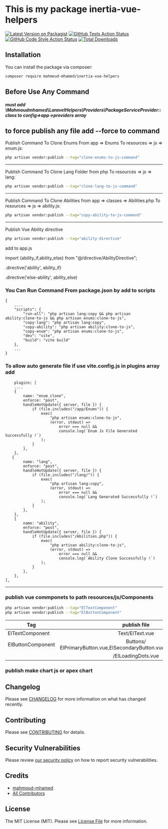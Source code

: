 # This is my package inertia-vue-helpers

[![Latest Version on Packagist](https://img.shields.io/packagist/v/mahmoud-mhamed/inertia-vue-helpers.svg?style=flat-square)](https://packagist.org/packages/mahmoud-mhamed/inertia-vue-helpers)
[![GitHub Tests Action Status](https://img.shields.io/github/actions/workflow/status/mahmoud-mhamed/inertia-vue-helpers/run-tests.yml?branch=main&label=tests&style=flat-square)](https://github.com/mahmoud-mhamed/inertia-vue-helpers/actions?query=workflow%3Arun-tests+branch%3Amain)
[![GitHub Code Style Action Status](https://img.shields.io/github/actions/workflow/status/mahmoud-mhamed/inertia-vue-helpers/fix-php-code-style-issues.yml?branch=main&label=code%20style&style=flat-square)](https://github.com/mahmoud-mhamed/inertia-vue-helpers/actions?query=workflow%3A"Fix+PHP+code+style+issues"+branch%3Amain)
[![Total Downloads](https://img.shields.io/packagist/dt/mahmoud-mhamed/inertia-vue-helpers.svg?style=flat-square)](https://packagist.org/packages/mahmoud-mhamed/inertia-vue-helpers)

[//]: # (This is where your description should go. Limit it to a paragraph or two. Consider adding a small example.)

## Installation

You can install the package via composer:

```bash
composer require mahmoud-mhamed/inertia-vue-helpers
```

## Before Use Any Command
##### must add \Mahmoudmhamed\LaravelHelpers\Providers\PackageServiceProvider::class to config=>app->providers array
to force publish any file add --force to command
---

Publish Command To Clone Enums From app => Enums To resources => js => enum.js:
```bash
php artisan vendor:publish --tag="clone-enums-to-js-command"
```
---

Publish Command To Clone Lang Folder from php To resources => js => lang:
```bash
php artisan vendor:publish --tag="clone-lang-to-js-command"
```
---

Publish Command To Clone Abilities from app => classes => Abilities.php To resources => js => ability.js:
```bash
php artisan vendor:publish --tag="copy-ability-to-js-command"
```
---

Publish Vue Ability directive
```bash
php artisan vendor:publish --tag="ability-directive"
```

add to app.js

import {ability_if,ability_else} from "@/directive/AbilityDirective";

.directive('ability', ability_if)

.directive('else-ability', ability_else)


### You Can Run Command From package.json by add to scripts
```
{
    ....
    "scripts": {
        "run-all": "php artisan lang:copy && php artisan ability:clone-to-js && php artisan enums:clone-to-js",
        "copy-lang": "php artisan lang:copy",
        "copy-ability": "php artisan ability:clone-to-js",
        "copy-enum": "php artisan enums:clone-to-js",
        "dev": "vite",
        "build": "vite build"
    },
    ...
}
```


### To allow auto generate file if use vite.config.js in plugins array add
```
    plugins: [
    ....
    {
        name: "enum_clone",
        enforce: "post",
        handleHotUpdate({ server, file }) {
            if (file.includes("/app/Enums")) {
                exec(
                    "php artisan enums:clone-to-js",
                    (error, stdout) =>
                        error === null &&
                        console.log(`Enum Js File Generated Successfully !`)
                );
            }
        },
    },
   {
        name: "lang",
        enforce: "post",
        handleHotUpdate({ server, file }) {
            if (file.includes("/lang/")) {
                exec(
                    "php artisan lang:copy",
                    (error, stdout) =>
                        error === null &&
                        console.log(`Lang Generated Successfully !`)
                );
            }
        },
    },
    {
        name: "ability",
        enforce: "post",
        handleHotUpdate({ server, file }) {
            if (file.includes("/Abilities.php")) {
                exec(
                    "php artisan ability:clone-to-js",
                    (error, stdout) =>
                        error === null &&
                        console.log(`Ability Clone Successfully !`)
                );
            }
        },
    },
],

```

---

### publish vue commponets  to path resources/js/Components
```bash
php artisan vendor:publish --tag="ElTextComponent"
php artisan vendor:publish --tag="ElButtonComponent"
```
| Tag               |                             publish file                              |  description |
|-------------------|:---------------------------------------------------------------------:|-------------:|
| ElTextComponent   |                            Text/ElText.vue                            |              |
| ElButtonComponent | Buttons/ ElPrimaryButton.vue,ElSecondaryButton.vue,ElSubmitButton.vue |              |
|                   |                          /ElLoadingDots.vue                           |              |

### publish make chart js or  apex chart

## Changelog

Please see [CHANGELOG](CHANGELOG.md) for more information on what has changed recently.

## Contributing

Please see [CONTRIBUTING](CONTRIBUTING.md) for details.

## Security Vulnerabilities

Please review [our security policy](../../security/policy) on how to report security vulnerabilities.

## Credits

- [mahmoud-mhamed](https://github.com/mahmoud-mhamed)
- [All Contributors](../../contributors)

## License

The MIT License (MIT). Please see [License File](LICENSE.md) for more information.
